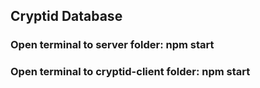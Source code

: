 ## Cryptid Database

### Open terminal to server folder: npm start

### Open terminal to cryptid-client folder: npm start